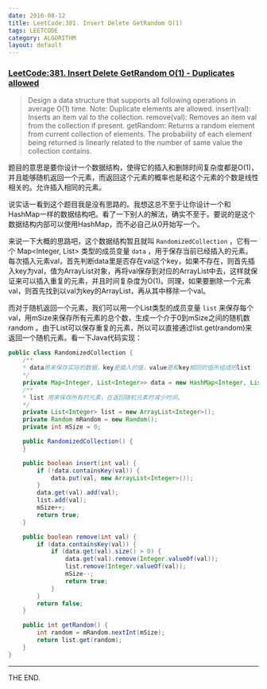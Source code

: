 ```yaml
---
date: 2016-08-12
title: LeetCode:381. Insert Delete GetRandom O(1)
tags: LEETCODE
category: ALGORITHM
layout: default
---
```


### [LeetCode:381. Insert Delete GetRandom O(1) - Duplicates allowed](https://leetcode.com/problems/insert-delete-getrandom-o1-duplicates-allowed/)

>Design a data structure that supports all following operations in average O(1) time.
Note: Duplicate elements are allowed.
insert(val): Inserts an item val to the collection.
remove(val): Removes an item val from the collection if present.
getRandom: Returns a random element from current collection of elements. The probability of each element being returned is linearly related to the number of same value the collection contains.

<!--more-->

题目的意思是要你设计一个数据结构，使得它的插入和删除时间复杂度都是O(1)，并且能够随机返回一个元素，而返回这个元素的概率也是和这个元素的个数是线性相关的。允许插入相同的元素。

说实话一看到这个题目我是没有思路的。我想这总不至于让你设计一个和HashMap一样的数据结构吧。看了一下别人的解法，确实不至于。要说的是这个数据结构内部可以使用HashMap，而不必自己从0开始写一个。

来说一下大概的思路吧，这个数据结构暂且就叫 `RandomizedCollection` ，它有一个 Map<Integer, List<Integer>> 类型的成员变量 `data` ，用于保存当前已经插入的元素。每次插入元素val，首先判断data里是否存在val这个key，如果不存在，则首先插入key为val，值为ArrayList对象，再将val保存到对应的ArrayList中去，这样就保证来可以插入重复的元素，并且时间复杂度为O(1)。同理，如果要删除一个元素val，则首先找到以val为key的ArrayList，再从其中移除一个val。

而对于随机返回一个元素，我们可以用一个List<Integer>类型的成员变量 `list` 来保存每个val，用mSize来保存所有元素的总个数，生成一个介于0到mSize之间的随机数 random 。由于List可以保存重复的元素，所以可以直接通过list.get(random)来返回一个随机元素。看一下Java代码实现：

```java
public class RandomizedCollection {
    /**
    * data用来保存实际的数据，key是插入的值，value是和key相同的值所组成的list
    */
    private Map<Integer, List<Integer>> data = new HashMap<Integer, List<Integer>>();
    /**
    * list 用来保存所有的元素，在返回随机元素时减少时间。
    */
    private List<Integer> list = new ArrayList<Integer>();
    private Random mRandom = new Random();
    private int mSize = 0;

    public RandomizedCollection() {
    }

    public boolean insert(int val) {
        if (!data.containsKey(val)) {
            data.put(val, new ArrayList<Integer>());
        }
        data.get(val).add(val);
        list.add(val);
        mSize++;
        return true;
    }

    public boolean remove(int val) {
        if (data.containsKey(val)) {
            if (data.get(val).size() > 0) {
                data.get(val).remove(Integer.valueOf(val));
                list.remove(Integer.valueOf(val));
                mSize--;
                return true;
            }
        }
        return false;
    }

    public int getRandom() {
        int random = mRandom.nextInt(mSize);
        return list.get(random);
    }
}
```

- - -
THE END.
